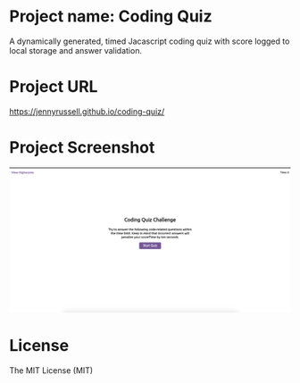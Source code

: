# Project name: Coding Quiz

A dynamically generated, timed Jacascript coding quiz with score logged to local storage and answer validation.



# Project URL

https://jennyrussell.github.io/coding-quiz/


# Project Screenshot

![Alt text](main.png?raw=true "Main Page")


# License

The MIT License (MIT)